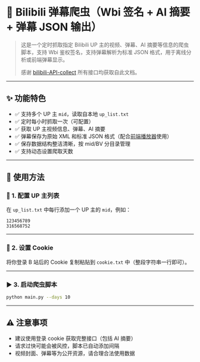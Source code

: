 # 📡 Bilibili 弹幕爬虫（Wbi 签名 + AI 摘要 + 弹幕 JSON 输出）

> 这是一个定时抓取指定 Bilibili UP 主的视频、弹幕、AI 摘要等信息的爬虫脚本，支持 Wbi 鉴权签名，支持弹幕解析为标准 JSON 格式，用于离线分析或前端弹幕显示。
> 
> 感谢 [bilibili-API-collect](https://github.com/SocialSisterYi/bilibili-API-collect/) 所有接口均获取自此文档。

---

## ✨ 功能特色

* ✅ 支持多个 UP 主 `mid`，读取自本地 `up_list.txt`
* ✅ 定时每小时抓取一次（可配置）
* ✅ 获取 UP 主视频信息、弹幕、AI 摘要
* ✅ 弹幕保存为原始 XML 和标准 JSON 格式（配合[前端播放器](../tampermonkey/README.md)使用）
* ✅ 保存数据结构整洁清晰，按 mid/BV 分目录管理
* ✅ 支持动态设置爬取天数

---

## 🚀 使用方法

### 📝 1. 配置 UP 主列表

在 `up_list.txt` 中每行添加一个 UP 主的 `mid`，例如：

```
123456789
316568752
```

---

### 📎 2. 设置 Cookie

将你登录 B 站后的 Cookie 复制粘贴到 `cookie.txt` 中（整段字符串一行即可）。

---

### ▶️ 3. 启动爬虫脚本

```bash
python main.py --days 10
```

---

## ⚠️ 注意事项

* 建议使用登录 cookie 获取完整接口（包括 AI 摘要）
* 请求过快可能会被风控，脚本已自动添加间隔
* 视频封面、弹幕等为公开资源，请合理合法使用数据
